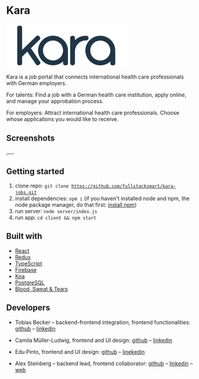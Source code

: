 # Kara

<img src="./client/public/assets/kara_dark.png" alt="kara" style="zoom:50%;" />

Kara is a job portal that connects international health care professionals with German employers.

For talents: Find a job with a German health care institution, apply online, and manage your approbation process. 

For employers: Attract international health care professionals. Choose whose applications you would like to receive. 

## Screenshots

<img src="/Users/dev/Documents/projects/codeworks/senior/thesis/kara/readme_images/iphone.png" alt="iphone" style="zoom: 33%;" />

## Getting started

1. clone repo: <code>git clone https://github.com/fullstacksmart/kara-jobs.git</code>
2. install dependencies: <code>npm i</code> (if you haven't installed node and npm, the node package manager, do that first: [install npm](https://www.npmjs.com/get-npm))
3. run server: <code>node server/index.js</code>
4. run app: <code>cd client && npm start</code>

## Built with

* [React](https://reactjs.org/) 
* [Redux](https://redux.js.org/)
* [TypeScript](https://www.typescriptlang.org/)
* [Firebase](https://firebase.google.com/)
* [Koa](https://koajs.com/)
* [PostgreSQL](https://www.postgresql.org/)
* [Blood, Sweat & Tears](https://bloodsweatandtears.com/)

## Developers

* Tobias Becker – backend-frontend integration, frontend functionalities: [github](https://github.com/beckertobias) – [linkedin](https://www.linkedin.com/in/tobias-n-becker/) 
* Camila Müller-Ludwig, frontend and UI design: [github](https://github.com/camifernweh) – [linkedin](https://www.linkedin.com/in/cmullerludwig/)
* Edu Pinto, frontend and UI design: [github](https://github.com/pintoedo) – [linekedin](https://www.linkedin.com/in/pintocodes/)

* Alex Steinberg – backend lead, frontend collaborator: [github](https://github.com/atsteinberg) – [linkedin](www.linkedin.com/in/atsteinberg) – [web](https://atsteinberg.github.io)
